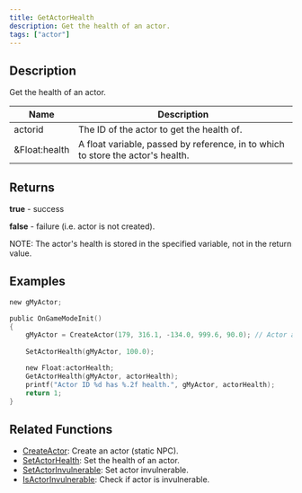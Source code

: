 ```yaml
---
title: GetActorHealth
description: Get the health of an actor.
tags: ["actor"]
---
```


<VersionWarn version='SA-MP 0.3.7' />

## Description

Get the health of an actor.

| Name          | Description                                                                     |
| ------------- | ------------------------------------------------------------------------------- |
| actorid       | The ID of the actor to get the health of.                                       |
| &Float:health | A float variable, passed by reference, in to which to store the actor's health. |

## Returns

**true** - success

**false** - failure (i.e. actor is not created).

NOTE: The actor's health is stored in the specified variable, not in the return value.

## Examples

```c
new gMyActor;

public OnGameModeInit()
{
    gMyActor = CreateActor(179, 316.1, -134.0, 999.6, 90.0); // Actor as salesperson in Ammunation
    
    SetActorHealth(gMyActor, 100.0);

    new Float:actorHealth;
    GetActorHealth(gMyActor, actorHealth);
    printf("Actor ID %d has %.2f health.", gMyActor, actorHealth);
    return 1;
}
```

## Related Functions

- [CreateActor](CreateActor): Create an actor (static NPC).
- [SetActorHealth](SetActorHealth): Set the health of an actor.
- [SetActorInvulnerable](SetActorInvulnerable): Set actor invulnerable.
- [IsActorInvulnerable](IsActorInvulnerable): Check if actor is invulnerable.
